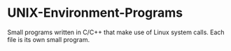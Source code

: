 # UNIX-Environment-Programs
Small programs written in C/C++ that make use of Linux system calls. Each file is its own small program.
